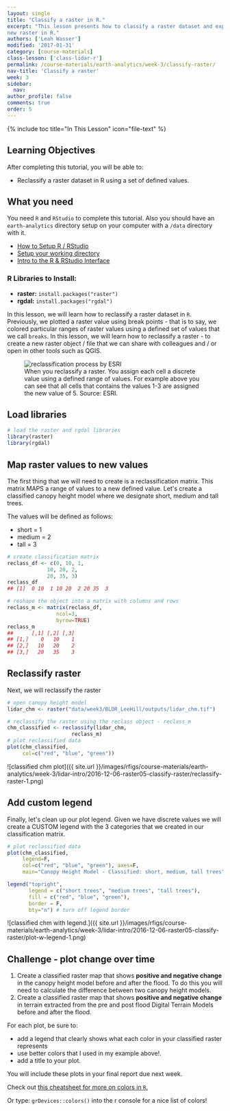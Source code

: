 ```yaml
---
layout: single
title: "Classify a raster in R."
excerpt: "This lesson presents how to classify a raster dataset and export it as a
new raster in R."
authors: ['Leah Wasser']
modified: '2017-01-31'
category: [course-materials]
class-lesson: ['class-lidar-r']
permalink: /course-materials/earth-analytics/week-3/classify-raster/
nav-title: 'Classify a raster'
week: 3
sidebar:
  nav:
author_profile: false
comments: true
order: 5
---
```


{% include toc title="In This Lesson" icon="file-text" %}

<div class='notice--success' markdown="1">

## <i class="fa fa-graduation-cap" aria-hidden="true"></i> Learning Objectives

After completing this tutorial, you will be able to:

* Reclassify a raster dataset in R using a set of defined values.

## <i class="fa fa-check-square-o fa-2" aria-hidden="true"></i> What you need

You need `R` and `RStudio` to complete this tutorial. Also you should have
an `earth-analytics` directory setup on your computer with a `/data`
directory with it.

* [How to Setup R / RStudio](/course-materials/earth-analytics/week-1/setup-r-rstudio/)
* [Setup your working directory](/course-materials/earth-analytics/week-1/setup-working-directory/)
* [Intro to the R & RStudio Interface](/course-materials/earth-analytics/week-1/intro-to-r-and-rstudio)

### R Libraries to Install:

* **raster:** `install.packages("raster")`
* **rgdal:** `install.packages("rgdal")`

</div>

In this lesson, we will learn how to reclassify a raster dataset in `R`. Previously,
we plotted a raster value using break points - that is to say, we colored particular
ranges of raster values using a defined set of values that we call `breaks`.
In this lesson, we will learn how to reclassify a raster - to create a new raster
object / file that we can share with colleagues and / or open in other tools such
as QGIS.

<figure>
<img src="http://resources.esri.com/help/9.3/arcgisdesktop/com/gp_toolref/geoprocessing_with_3d_analyst/Reclass_Reclass2.gif" alt="reclassification process by ESRI">
<figcaption>When you reclassify a raster. You assign each cell a discrete value
using a defined range of values. For example above you can see that all cells that
contains the values 1-3 are assigned the new value of 5. Source: ESRI.
</figcaption>
</figure>

## Load libraries


```r
# load the raster and rgdal libraries
library(raster)
library(rgdal)
```

## Map raster values to new values

The first thing that we will need to create is a reclassification matrix. This
matrix MAPS a range of values to a new defined value. Let's create a classified
canopy height model where we designate short, medium and tall trees.

The values will be defined as follows:

* short = 1
* medium = 2
* tall = 3



```r
# create classification matrix
reclass_df <- c(0, 10, 1,
             10, 20, 2,
             20, 35, 3)
reclass_df
## [1]  0 10  1 10 20  2 20 35  3

# reshape the object into a matrix with columns and rows
reclass_m <- matrix(reclass_df,
                ncol=3,
                byrow=TRUE)
reclass_m
##      [,1] [,2] [,3]
## [1,]    0   10    1
## [2,]   10   20    2
## [3,]   20   35    3
```

## Reclassify raster

Next, we will reclassify the raster


```r
# open canopy height model
lidar_chm <- raster("data/week3/BLDR_LeeHill/outputs/lidar_chm.tif")

# reclassify the raster using the reclass object - reclass_m
chm_classified <- reclassify(lidar_chm,
                     reclass_m)
# plot reclassified data
plot(chm_classified,
     col=c("red", "blue", "green"))
```

![classified chm plot]({{ site.url }}/images/rfigs/course-materials/earth-analytics/week-3/lidar-intro/2016-12-06-raster05-classify-raster/reclassify-raster-1.png)


## Add custom legend

Finally, let's clean up our plot legend. Given we have discrete values we will
create a CUSTOM legend with the 3 categories that we created in our classification matrix.



```r
# plot reclassified data
plot(chm_classified,
     legend=F,
     col=c("red", "blue", "green"), axes=F,
     main="Canopy Height Model - Classified: short, medium, tall trees")

legend("topright",
       legend = c("short trees", "medium trees", "tall trees"),
       fill = c("red", "blue", "green"),
       border = F,
       bty="n") # turn off legend border
```

![classified chm with legend.]({{ site.url }}/images/rfigs/course-materials/earth-analytics/week-3/lidar-intro/2016-12-06-raster05-classify-raster/plot-w-legend-1.png)




<div class="notice--warning" markdown="1">

## <i class="fa fa-pencil-square-o" aria-hidden="true"></i> Challenge - plot change over time

1. Create a classified raster map that shows **positive and negative change** in the canopy height model before and after the flood. To do this you will need to calculate the difference
between two canopy height models.
2. Create a classified raster map that shows **positive and negative change** in terrain extracted from the pre and post flood Digital Terrain Models
before and after the flood.

For each plot, be sure to:

* add a legend that clearly shows what each color in your classified raster represents
* use better colors that I used in my example above!.
* add a title to your plot.

You will include these plots in your final report due next week.

Check out <a href="https://www.nceas.ucsb.edu/~frazier/RSpatialGuides/colorPaletteCheatsheet.pdf" target="_blank">this cheatsheet for more on colors in `R`. </a>

Or type: `grDevices::colors()` into the r console for a nice list of colors!
</div>
